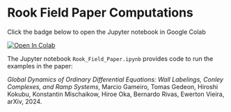 # Rook Field Paper Computations

Click the badge below to open the Jupyter notebook in Google Colab

[![Open In Colab](https://colab.research.google.com/assets/colab-badge.svg)](https://colab.research.google.com/github/marciogameiro/Rook_Field_Paper/blob/master/Rook_Field_Paper.ipynb)

The Jupyter notebook `Rook_Field_Paper.ipynb` provides code to run the examples in the paper:

*Global Dynamics of Ordinary Differential Equations: Wall Labelings, Conley Complexes, and Ramp Systems*, Marcio Gameiro, Tomas Gedeon, Hiroshi Kokubu, Konstantin Mischaikow, Hiroe Oka, Bernardo Rivas, Ewerton Vieira, arXiv, 2024.
